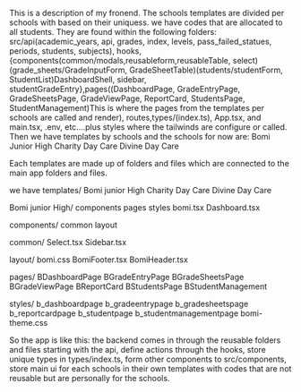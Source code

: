This is a description of my fronend.
The schools templates are divided per schools with based on their uniquess. 
we have codes that are allocated to all students. They are found within the following folders: src/api(academic_years, api, grades, index, levels, pass_failed_statues, periods, students, subjects), hooks, {components(common/modals,reusableform,reusableTable, select)(grade_sheets/GradeInputForm, GradeSheetTable)(students/studentForm, StudentList)DashboardShell, sidebar, studentGradeEntry},pages((DashboardPage, GradeEntryPage, GradeSheetsPage, GradeViewPage, ReportCard, StudentsPage, StudentManagement)This is where the pages from the templates per schools are called and render), routes,types/(index.ts), App.tsx, and main.tsx, .env, etc....plus styles where the tailwinds are configure or called.
Then we have templates by schools and the schools for now are:
Bomi Junior High
Charity Day Care
Divine Day Care

Each templates are made up of folders and files which are connected to the main app folders and files.

we have templates/
Bomi junior High
Charity Day Care
Divine Day Care

Bomi junior High/
components
pages
styles
bomi.tsx
Dashboard.tsx

components/
common
layout

common/
Select.tsx
Sidebar.tsx

layout/
bomi.css
BomiFooter.tsx
BomiHeader.tsx

pages/
BDashboardPage
BGradeEntryPage
BGradeSheetsPage
BGradeViewPage
BReportCard
BStudentsPage
BStudentManagement

styles/
b_dashboardpage
b_gradeentrypage
b_gradesheetspage
b_reportcardpage
b_studentpage
b_studentmanagementpage
bomi-theme.css


So the app is like this:
the backend comes in through the reusable folders and files starting with the api, define actions through the hooks, store unique types in types/index.ts, form other components to src/components, store main ui for each schools in their own templates with codes that are not reusable but are personally for the schools.